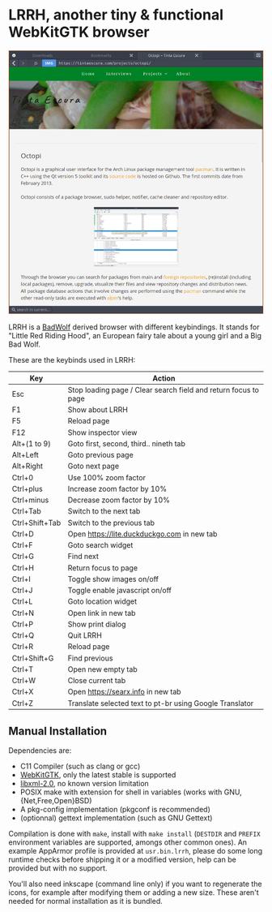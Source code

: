 # LRRH, another tiny & functional WebKitGTK browser

![Main window](https://raw.githubusercontent.com/aarnt/lrrh/master/lrrh-mainwindow.png)

LRRH is a [BadWolf](https://hacktivis.me/projects/badwolf) derived browser with different keybindings.
It stands for "Little Red Riding Hood", an European fairy tale about a young girl and a Big Bad Wolf.


These are the keybinds used in LRRH:

Key           | Action
--            | --
Esc           | Stop loading page / Clear search field and return focus to page
F1            | Show about LRRH
F5            | Reload page
F12           | Show inspector view
Alt+(1 to 9)  | Goto first, second, third.. nineth tab
Alt+Left      | Goto previous page
Alt+Right     | Goto next page
Ctrl+0        | Use 100% zoom factor
Ctrl+plus     | Increase zoom factor by 10%
Ctrl+minus    | Decrease zoom factor by 10%
Ctrl+Tab      | Switch to the next tab
Ctrl+Shift+Tab| Switch to the previous tab
Ctrl+D        | Open https://lite.duckduckgo.com in new tab
Ctrl+F        | Goto search widget
Ctrl+G        | Find next
Ctrl+H        | Return focus to page
Ctrl+I        | Toggle show images on/off
Ctrl+J        | Toggle enable javascript on/off
Ctrl+L        | Goto location widget
Ctrl+N        | Open link in new tab
Ctrl+P        | Show print dialog
Ctrl+Q        | Quit LRRH
Ctrl+R        | Reload page
Ctrl+Shift+G  | Find previous
Ctrl+T        | Open new empty tab
Ctrl+W        | Close current tab
Ctrl+X        | Open https://searx.info in new tab
Ctrl+Z        | Translate selected text to pt-br using Google Translator

## Manual Installation
Dependencies are:

- C11 Compiler (such as clang or gcc)
- [WebKitGTK](https://webkitgtk.org/), only the latest stable is supported
- [libxml-2.0](http://www.xmlsoft.org/), no known version limitation
- POSIX make with extension for shell in variables (works with GNU, {Net,Free,Open}BSD)
- A pkg-config implementation (pkgconf is recommended)
- (optionnal) gettext implementation (such as GNU Gettext)

Compilation is done with `make`, install with `make install` (`DESTDIR` and `PREFIX` environment variables are supported, amongs other common ones). An example AppArmor profile is provided at `usr.bin.lrrh`, please do some long runtime checks before shipping it or a modified version, help can be provided but with no support.

You'll also need inkscape (command line only) if you want to regenerate the icons, for example after modifying them or adding a new size. These aren't needed for normal installation as it is bundled.

